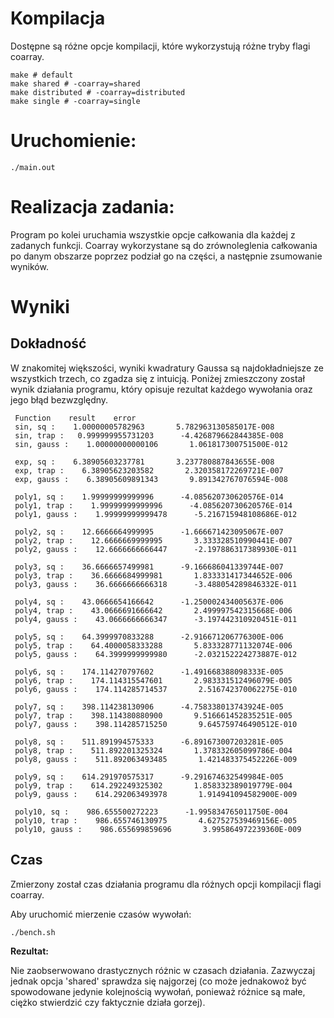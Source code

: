 # Kompilacja 
Dostępne są różne opcje kompilacji, które wykorzystują różne tryby
flagi coarray.

```
make # default
make shared # -coarray=shared
make distributed # -coarray=distributed
make single # -coarray=single
```

# Uruchomienie:
```
./main.out
```

# Realizacja zadania:
Program po kolei uruchamia wszystkie opcje całkowania dla każdej z
zadanych funkcji. Coarray wykorzystane są do zrównoleglenia
całkowania po danym obszarze poprzez podział go na części, a następnie zsumowanie
wyników.

# Wyniki
## Dokładność
W znakomitej większości, wyniki kwadratury Gaussa są najdokładniejsze ze
wszystkich trzech, co zgadza się z intuicją.
Poniżej zmieszczony został wynik działania programu, który
opisuje rezultat każdego wywołania oraz jego błąd bezwzględny.

```
 Function    result    error
 sin, sq :    1.00000005782963       5.782963130585017E-008
 sin, trap :   0.999999955731203      -4.426879662844385E-008
 sin, gauss :    1.00000000000106       1.061817300751500E-012

 exp, sq :    6.38905603237781       3.237780887843655E-008
 exp, trap :    6.38905623203582       2.320358172269721E-007
 exp, gauss :    6.38905609891343       9.891342767076594E-008

 poly1, sq :    1.99999999999996      -4.085620730620576E-014
 poly1, trap :    1.99999999999996      -4.085620730620576E-014
 poly1, gauss :    1.99999999999478      -5.216715948108686E-012

 poly2, sq :    12.6666664999995      -1.666671423095067E-007
 poly2, trap :    12.6666669999995       3.333328510990441E-007
 poly2, gauss :    12.6666666666447      -2.197886317389930E-011

 poly3, sq :    36.6666657499981      -9.166686041339744E-007
 poly3, trap :    36.6666684999981       1.833331417344652E-006
 poly3, gauss :    36.6666666666318      -3.488054289846332E-011

 poly4, sq :    43.0666654166642      -1.250002434005637E-006
 poly4, trap :    43.0666691666642       2.499997542315668E-006
 poly4, gauss :    43.0666666666347      -3.197442310920451E-011

 poly5, sq :    64.3999970833288      -2.916671206776300E-006
 poly5, trap :    64.4000058333288       5.833328771132074E-006
 poly5, gauss :    64.3999999999980      -2.032152224273887E-012

 poly6, sq :    174.114270797602      -1.491668388098333E-005
 poly6, trap :    174.114315547601       2.983331512496079E-005
 poly6, gauss :    174.114285714537       2.516742370062275E-010

 poly7, sq :    398.114238130906      -4.758338013743924E-005
 poly7, trap :    398.114380880900       9.516661452835251E-005
 poly7, gauss :    398.114285715250       9.645759746490512E-010

 poly8, sq :    511.891994575333      -6.891673007203281E-005
 poly8, trap :    511.892201325324       1.378332605099786E-004
 poly8, gauss :    511.892063493485       1.421483375452226E-009

 poly9, sq :    614.291970575317      -9.291674632549984E-005
 poly9, trap :    614.292249325302       1.858332389019779E-004
 poly9, gauss :    614.292063493978       1.914941094582900E-009

 poly10, sq :    986.655500272223      -1.995834765011750E-004
 poly10, trap :    986.655746130975       4.627527539469156E-005
 poly10, gauss :    986.655699859696       3.995864972239360E-009
```

## Czas
Zmierzony został czas działania programu dla różnych opcji kompilacji
flagi coarray.

Aby uruchomić mierzenie czasów wywołań:
```
./bench.sh
```

**Rezultat:**

Nie zaobserwowano drastycznych różnic w czasach działania.
Zazwyczaj jednak opcja 'shared' sprawdza się najgorzej 
(co może jednakowoż być spowodowane jedynie kolejnością wywołań,
ponieważ różnice są małe, ciężko stwierdzić czy faktycznie działa gorzej). 

